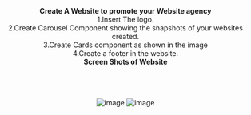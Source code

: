 <center><b>Create A Website to promote your Website agency</b>
  <br/>
1.Insert The logo. <br/>
2.Create Carousel Component showing the snapshots of your websites created. <br/>
3.Create Cards component as shown in the image  <br/>
4.Create a footer in the website. <br/>

<center><b>Screen Shots of Website</b>
<br/>
<br/>
<br/>
<br/>

![image](https://github.com/user-attachments/assets/72e42cba-970c-4c57-8218-924a34a282f5)
![image](https://github.com/user-attachments/assets/030d8a93-070b-467e-b4a1-39fd77702b71)

